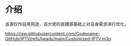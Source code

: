 # 介绍

该源仅作自用用途，该大佬的直播源基础上对自身需求进行优化。

https://raw.githubusercontent.com/Codename-GitHub/IPTV/refs/heads/main/Customized-IPTV.m3u

